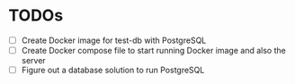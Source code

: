 # TODOs

- [ ] Create Docker image for test-db with PostgreSQL
- [ ] Create Docker compose file to start running Docker image and also the server
- [ ] Figure out a database solution to run PostgreSQL
